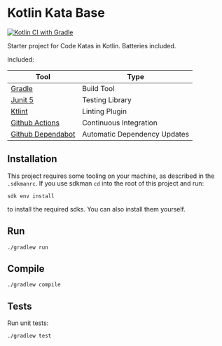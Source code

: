 # Kotlin Kata Base

[![Kotlin CI with Gradle](https://github.com/rstraub/kotlin-kata-base/actions/workflows/gradle.yml/badge.svg)](https://github.com/rstraub/kotlin-kata-base/actions/workflows/gradle.yml)

Starter project for Code Katas in Kotlin. Batteries included.

Included:

| Tool                                                  | Type                         |
|-------------------------------------------------------|------------------------------|
| [Gradle](https://gradle.org)                          | Build Tool                   |
| [Junit 5](https://junit.org/junit5/)                  | Testing Library              |
| [Ktlint](https://pinterest.github.io/ktlint/latest/)  | Linting Plugin               |
| [Github Actions](https://github.com/features/actions) | Continuous Integration       |
| [Github Dependabot](https://github.com/dependabot)    | Automatic Dependency Updates |

## Installation

This project requires some tooling on your machine, as described in the `.sdkmanrc`. If you use
sdkman `cd` into the root of this project and run:

```shell
sdk env install
```

to install the required sdks. You can also install them yourself.

## Run

```shell
./gradlew run
```

## Compile

```shell
./gradlew compile
```

## Tests

Run unit tests:

```shell
./gradlew test
```
